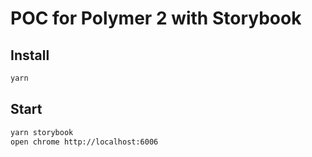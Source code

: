# POC for Polymer 2 with Storybook

## Install
```bash
yarn
```

## Start
```bash
yarn storybook
open chrome http://localhost:6006
```